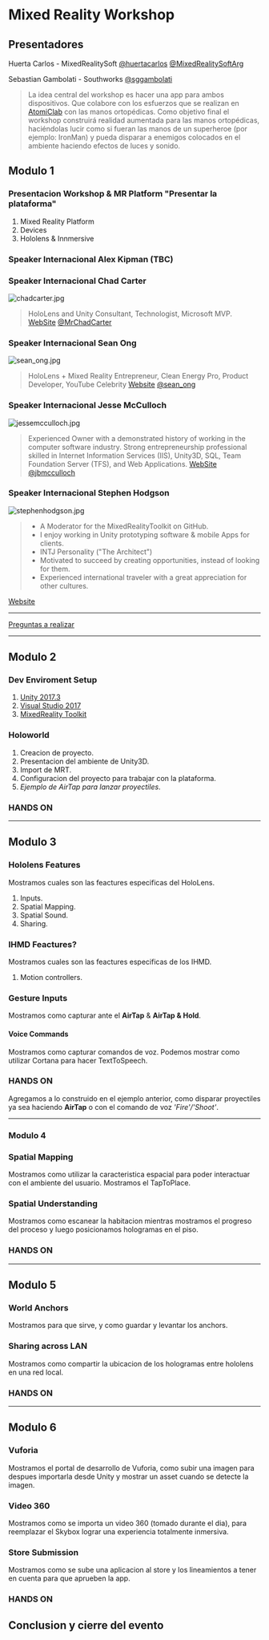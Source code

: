 # Mixed Reality Workshop
##	Presentadores 

Huerta Carlos - MixedRealitySoft [@huertacarlos](https://twitter.com/huertacarlos)
[@MixedRealitySoftArg](https://twitter.com/MixedRealitySoftArg)

Sebastian Gambolati - Southworks [@sggambolati](https://twitter.com/sggambolati)

> La idea central del workshop es hacer una app para ambos dispositivos. Que colabore con los esfuerzos que se realizan en [AtomiClab](https://atomiclab.org/) con las manos ortopédicas. Como objetivo final el workshop construirá realidad aumentada para las manos ortopédicas, haciéndolas lucir como si fueran las manos de un superheroe (por ejemplo: IronMan) y pueda disparar a enemigos colocados en el ambiente haciendo efectos de luces y sonido.

## Modulo 1
### Presentacion Workshop & MR Platform	"Presentar la plataforma"
1. Mixed Reality Platform
1. Devices
1. Hololens & Innmersive

### Speaker Internacional Alex Kipman (TBC)

###	Speaker Internacional Chad Carter
![chadcarter.jpg](/images/chadcarter.jpg)

> HoloLens and Unity Consultant, Technologist, Microsoft MVP.
[WebSite](http://chadcarter.net/) [@MrChadCarter](https://twitter.com/mrchadcarter)

###	Speaker Internacional Sean Ong
![sean_ong.jpg](/images/seanong.jpg)

> HoloLens + Mixed Reality Entrepreneur, Clean Energy Pro, Product Developer, YouTube Celebrity
[Website](http://www.mrseanong.com/) [@sean_ong](https://twitter.com/sean_ong)

### Speaker Internacional Jesse McCulloch
![jessemcculloch.jpg](/images/jessemcculloch.jpg)

> Experienced Owner with a demonstrated history of working in the computer software industry. Strong entrepreneurship professional skilled in Internet Information Services (IIS), Unity3D, SQL, Team Foundation Server (TFS), and Web Applications. [WebSite](https://experience.practicalvr.com/) [@jbmcculloch](https://twitter.com/jbmcculloch)

### Speaker Internacional Stephen Hodgson
![stephenhodgson.jpg](/images/stephenhodgson.jpg)

> - A Moderator for the MixedRealityToolkit on GitHub.
> - I enjoy working in Unity prototyping software & mobile Apps for clients.
> - INTJ Personality ("The Architect")
> - Motivated to succeed by creating opportunities, instead of looking for them.
> - Experienced international traveler with a great appreciation for other cultures.

[Website](https://www.rageagainstthepixel.com/)

<hr>

[Preguntas a realizar](https://docs.google.com/document/d/1SHc679q_2j4Kq6ZptfM7yvydWnZ6fPva_nQUwkKFRqI/edit?usp=sharing)

<hr>

## Modulo 2
###	Dev Enviroment Setup
1. [Unity 2017.3](https://store.unity.com/es/?_ga=2.230160092.1974006922.1519042656-1356968809.1509114160)
1. [Visual Studio 2017](https://www.visualstudio.com/downloads/)
1. [MixedReality Toolkit](https://github.com/Microsoft/MixedRealityToolkit-Unity/releases/download/2017.2.1.2/HoloToolkit-Unity-2017.2.1.2.unitypackage)

### Holoworld
1. Creacion de proyecto.
1. Presentacion del ambiente de Unity3D.
1. Import de MRT.
1. Configuracion del proyecto para trabajar con la plataforma.
1. _Ejemplo de AirTap para lanzar proyectiles_.

### HANDS ON	

<hr>

## Modulo 3
###	Hololens Features
Mostramos cuales son las feactures especificas del HoloLens.
1. Inputs.
1. Spatial Mapping.
1. Spatial Sound.
1. Sharing.

### IHMD Feactures?
Mostramos cuales son las feactures especificas de los IHMD.
1. Motion controllers.

### Gesture Inputs
Mostramos como capturar ante el **AirTap** & **AirTap & Hold**.

#### Voice Commands
Mostramos como capturar comandos de voz. Podemos mostrar como utilizar Cortana para hacer TextToSpeech.

###	HANDS ON
Agregamos a lo construido en el ejemplo anterior, como disparar proyectiles ya sea haciendo **AirTap** o con el comando de voz _'Fire'/'Shoot'_.

<hr>

### Modulo 4
### Spatial Mapping
Mostramos como utilizar la caracteristica espacial para poder interactuar con el ambiente del usuario. Mostramos el TapToPlace.

### Spatial Understanding
Mostramos como escanear la habitacion mientras mostramos el progreso del proceso y luego posicionamos hologramas en el piso.

### HANDS ON

<hr>

## Modulo 5
### World Anchors
Mostramos para que sirve, y como guardar y levantar los anchors.

###	Sharing across LAN
Mostramos como compartir la ubicacion de los hologramas entre hololens en una red local.

###	HANDS ON

<hr>

## Modulo 6
### Vuforia
Mostramos el portal de desarrollo de Vuforia, como subir una imagen para despues importarla desde Unity y mostrar un asset cuando se detecte la imagen.

### Video 360
Mostramos como se importa un video 360 (tomado durante el dia), para reemplazar el Skybox lograr una experiencia totalmente inmersiva.

### Store Submission	
Mostramos como se sube una aplicacion al store y los lineamientos a tener en cuenta para que aprueben la app.

###	HANDS ON


## Conclusion y cierre del evento
